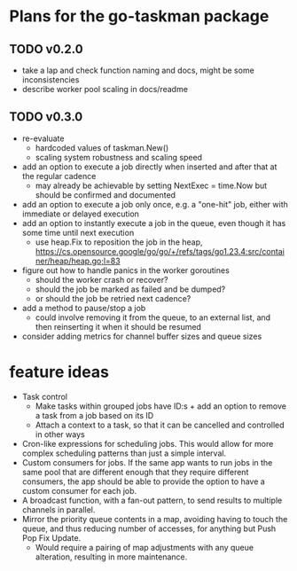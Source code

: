 # Plans for the go-taskman package

## TODO v0.2.0

- take a lap and check function naming and docs, might be some inconsistencies
- describe worker pool scaling in docs/readme

## TODO v0.3.0

- re-evaluate
  - hardcoded values of taskman.New()
  - scaling system robustness and scaling speed
- add an option to execute a job directly when inserted and after that at the regular cadence
  - may already be achievable by setting NextExec = time.Now but should be confirmed and documented
- add an option to execute a job only once, e.g. a "one-hit" job, either with immediate or delayed execution
- add an option to instantly execute a job in the queue, even though it has some time until next execution
  - use heap.Fix to reposition the job in the heap, https://cs.opensource.google/go/go/+/refs/tags/go1.23.4:src/container/heap/heap.go;l=83
- figure out how to handle panics in the worker goroutines
  - should the worker crash or recover?
  - should the job be marked as failed and be dumped?
  - or should the job be retried next cadence?
- add a method to pause/stop a job
  - could involve removing it from the queue, to an external list, and then reinserting it when it should be resumed
- consider adding metrics for channel buffer sizes and queue sizes

# feature ideas

- Task control
  - Make tasks within grouped jobs have ID:s + add an option to remove a task from a job based on its ID
  - Attach a context to a task, so that it can be cancelled and controlled in other ways
- Cron-like expressions for scheduling jobs. This would allow for more complex scheduling patterns than just a simple interval.
- Custom consumers for jobs. If the same app wants to run jobs in the same pool that are different enough that they require different consumers, the app should be able to provide the option to have a custom consumer for each job.
- A broadcast function, with a fan-out pattern, to send results to multiple channels in parallel.
- Mirror the priority queue contents in a map, avoiding having to touch the queue, and thus reducing number of accesses, for anything but Push Pop Fix Update.
  - Would require a pairing of map adjustments with any queue alteration, resulting in more maintenance.
